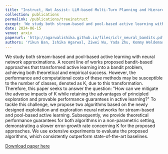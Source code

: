 ```yaml
---
title: "Instruct, Not Assist: LLM-based Multi-Turn Planning and Hierarchical Questioning for Socratic Code Debugging"
collection: publications
permalink: /publications/treeinstruct
except: 'We study both stream-based and pool-based active learning with neural network approximations. A recent line of works proposed bandit-based approaches that transformed active learning into a bandit problem, achieving both theoretical and empirical success. However, the performance and computational costs of these methods may be susceptible to the number of classes, denoted as K, due to this transformation. Therefore, this paper seeks to answer the question: "How can we mitigate the adverse impacts of K while retaining the advantages of principled exploration and provable performance guarantees in active learning?" To tackle this challenge, we propose two algorithms based on the newly designed exploitation and exploration neural networks for stream-based and pool-based active learning. Subsequently, we provide theoretical performance guarantees for both algorithms in a non-parametric setting, demonstrating a slower error-growth rate concerning K for the proposed approaches. We use extensive experiments to evaluate the proposed algorithms, which consistently outperform state-of-the-art baselines.'
date: 2024-06-15
venue: arxiv
paperurl: 'http://agarwalishika.github.io/files/iclr_neural_bandits.pdf'
authors: 'Yikun Ban, Ishika Agarwal, Ziwei Wu, Yada Zhu, Kommy Weldemariam, Hanghang Tong, Jingrui He'
---
```

We study both stream-based and pool-based active learning with neural network approximations. A recent line of works proposed bandit-based approaches that transformed active learning into a bandit problem, achieving both theoretical and empirical success. However, the performance and computational costs of these methods may be susceptible to the number of classes, denoted as K, due to this transformation. Therefore, this paper seeks to answer the question: "How can we mitigate the adverse impacts of K while retaining the advantages of principled exploration and provable performance guarantees in active learning?" To tackle this challenge, we propose two algorithms based on the newly designed exploitation and exploration neural networks for stream-based and pool-based active learning. Subsequently, we provide theoretical performance guarantees for both algorithms in a non-parametric setting, demonstrating a slower error-growth rate concerning K for the proposed approaches. We use extensive experiments to evaluate the proposed algorithms, which consistently outperform state-of-the-art baselines.

[Download paper here](http://agarwalishika.github.io/files/iclr_neural_bandits.pdf)